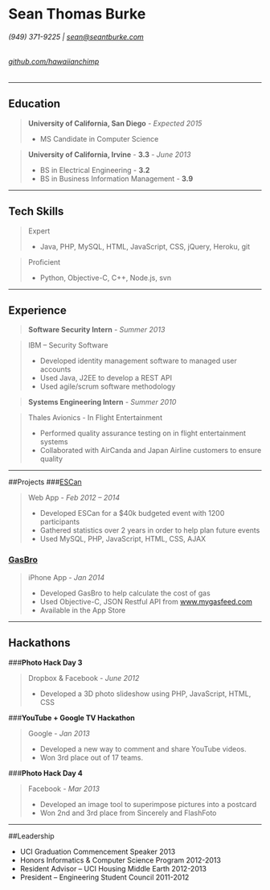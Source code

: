 


Sean Thomas Burke    
=========
###### (949) 371-9225 | [sean@seantburke.com]	
###### [github.com/hawaiianchimp]

_________
## Education 
   

> **University of California, San Diego**		- *Expected 2015*
> * MS Candidate in Computer Science 

> **University of California, Irvine** - **3.3**	- *June 2013*
> * BS in Electrical Engineering - **3.2**
> * BS in Business Information Management - **3.9**

-----
## Tech Skills

> Expert
> * Java, PHP, MySQL, HTML, JavaScript, CSS, jQuery, Heroku, git

> Proficient
> * Python, Objective-C, C++, Node.js, svn

----
## Experience

>**Software Security Intern** - *Summer 2013*

> IBM – Security Software
> * Developed identity management software to managed user accounts
> *	Used Java, J2EE to develop a REST API 
> *	Used agile/scrum software methodology
				
>**Systems Engineering Intern** - *Summer 2010*

> Thales Avionics - In Flight Entertainment
> * Performed quality assurance testing on in flight entertainment systems
> * Collaborated with AirCanda and Japan Airline customers to ensure quality

----------
##Projects
###[ESCan] 
> Web App - *Feb 2012 – 2014*
> *	Developed ESCan for a $40k budgeted event with 1200 participants
> *	Gathered statistics over 2 years in order to help plan future events
> * Used MySQL, PHP, JavaScript, HTML, CSS, AJAX

### [GasBro] 
> iPhone App - *Jan 2014*
> *	Developed GasBro to help calculate the cost of gas
> *	Used Objective-C, JSON Restful API from www.mygasfeed.com
> *	Available in the App Store

----
## Hackathons
###**Photo Hack Day 3** 

> Dropbox & Facebook - *June 2012*
> *	Developed a 3D photo slideshow using PHP, JavaScript, HTML, CSS

###**YouTube + Google TV Hackathon**

> Google - *Jan 2013*
> *	Developed a new way to comment and share YouTube videos.
> *	Won 3rd place out of 17 teams.
 
###**Photo Hack Day 4**

> Facebook	- *Mar 2013*
> *	Developed an image tool to superimpose pictures into a postcard
> *	Won 2nd and 3rd place from Sincerely and FlashFoto

----
##Leadership

* UCI Graduation Commencement Speaker	2013
* Honors Informatics & Computer Science Program	2012-2013
* Resident Advisor – UCI Housing Middle Earth	2012-2013
* President – Engineering Student Council	2011-2012

[GasBro]:http://www.gasbro.com
[ESCan]:http://esc.eng.uci.edu/escan
[github.com/hawaiianchimp]:http://www.github.com/hawaiianchimp
[seantburke.com]:http://www.seantburke.com
[sean@seantburke.com]:mailto:sean@seantburke.com
    
